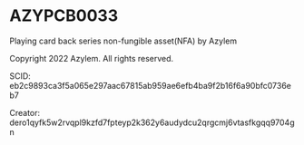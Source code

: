 # AZYPCB0033
Playing card back series non-fungible asset(NFA) by Azylem

Copyright 2022 Azylem. All rights reserved.

SCID: eb2c9893ca3f5a065e297aac67815ab959ae6efb4ba9f2b16f6a90bfc0736eb7

Creator: dero1qyfk5w2rvqpl9kzfd7fpteyp2k362y6audydcu2qrgcmj6vtasfkgqq9704gn
